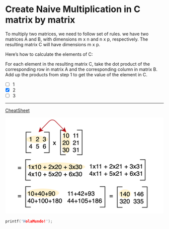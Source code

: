 # Create Naive Multiplication in C  matrix by matrix

To multiply two matrices, we need to follow set of rules. we have two matrices A and B, with dimensions m x n and n x p, respectively. The resulting matrix C will have dimensions m x p.

Here’s how to calculate the elements of C:

For each element in the resulting matrix C, take the dot product of the corresponding row in matrix A and the corresponding column in matrix B.
Add up the products from step 1 to get the value of the element in C.

- [ ] 1
- [x] 2
- [ ] 3

---
[CheatSheet](https://www.markdownguide.org/cheat-sheet/)

![marix](Matrix.png)

```c
printf('HolaMundo!');
```

